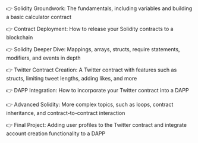 👉 Solidity Groundwork: The fundamentals, including variables and building a basic calculator contract

👉 Contract Deployment: How to release your Solidity contracts to a blockchain

👉 Solidity Deeper Dive: Mappings, arrays, structs, require statements, modifiers, and events in depth

👉 Twitter Contract Creation: A Twitter contract with features such as structs, limiting tweet lengths, adding likes, and more

👉 DAPP Integration: How to incorporate your Twitter contract into a DAPP

👉 Advanced Solidity: More complex topics, such as loops, contract inheritance, and contract-to-contract interaction

👉 Final Project: Adding user profiles to the Twitter contract and integrate account creation functionality to a DAPP
